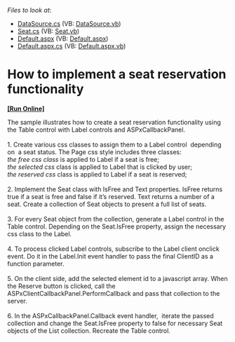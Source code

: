 <!-- default file list -->
*Files to look at*:

* [DataSource.cs](./CS/App_Code/DataSource.cs) (VB: [DataSource.vb](./VB/App_Code/DataSource.vb))
* [Seat.cs](./CS/App_Code/Seat.cs) (VB: [Seat.vb](./VB/App_Code/Seat.vb))
* [Default.aspx](./CS/Default.aspx) (VB: [Default.aspx](./VB/Default.aspx))
* [Default.aspx.cs](./CS/Default.aspx.cs) (VB: [Default.aspx.vb](./VB/Default.aspx.vb))
<!-- default file list end -->
# How to implement a seat reservation functionality
<!-- run online -->
**[[Run Online]](https://codecentral.devexpress.com/t502690/)**
<!-- run online end -->


The sample illustrates how to create a seat reservation functionality using the Table control with Label controls and ASPxCallbackPanel.<br><br>1. Create various css classes to assign them to a Label control  depending on  a seat status. The Page css style includes three classes:<br><em>the free css class</em> is applied to Label if a seat is free;<br><em>the selected css</em> class is applied to Label that is clicked by user;<br><em>the reserved css</em> class is applied to Label if a seat is reserved;<br><br>2. Implement the Seat class with IsFree and Text properties. IsFree returns true if a seat is free and false if it’s reserved. Text returns a number of a seat. Create a collection of Seat objects to present a full list of seats.<br><br>3. For every Seat object from the collection, generate a Label control in the Table control. Depending on the Seat.IsFree property, assign the necessary css class to the Label.<br><br>4. To process clicked Label controls, subscribe to the Label client onclick event. Do it in the Label.Init event handler to pass the final ClientID as a function parameter.<br><br>5. On the client side, add the selected element id to a javascript array. When the Reserve button is clicked, call the ASPxClientCallbackPanel.PerformCallback and pass that collection to the server.<br><br>6. In the ASPxCallbackPanel.Callback event handler,  iterate the passed collection and change the Seat.IsFree property to false for necessary Seat objects of the List<Seat> collection. Recreate the Table control.

<br/>


